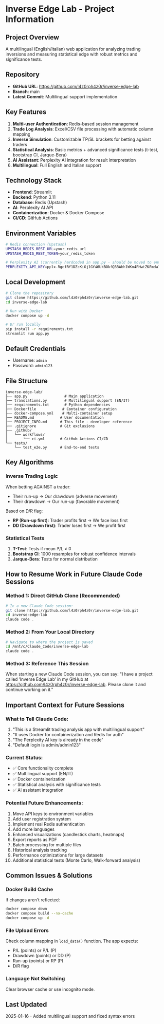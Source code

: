 # Inverse Edge Lab - Project Information

## Project Overview
A multilingual (English/Italian) web application for analyzing trading inversions and measuring statistical edge with robust metrics and significance tests.

## Repository
- **GitHub URL**: https://github.com/l4z0rph4z0r/inverse-edge-lab
- **Branch**: main
- **Latest Commit**: Multilingual support implementation

## Key Features
1. **Multi-user Authentication**: Redis-based session management
2. **Trade Log Analysis**: Excel/CSV file processing with automatic column mapping
3. **Inverse Simulation**: Customizable TP/SL brackets for betting against traders
4. **Statistical Analysis**: Basic metrics + advanced significance tests (t-test, bootstrap CI, Jarque-Bera)
5. **AI Assistant**: Perplexity AI integration for result interpretation
6. **Multilingual**: Full English and Italian support

## Technology Stack
- **Frontend**: Streamlit
- **Backend**: Python 3.11
- **Database**: Redis (Upstash)
- **AI**: Perplexity AI API
- **Containerization**: Docker & Docker Compose
- **CI/CD**: GitHub Actions

## Environment Variables
```bash
# Redis connection (Upstash)
UPSTASH_REDIS_REST_URL=your_redis_url
UPSTASH_REDIS_REST_TOKEN=your_redis_token

# Perplexity AI (currently hardcoded in app.py - should be moved to env)
PERPLEXITY_API_KEY=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
```

## Local Development
```bash
# Clone the repository
git clone https://github.com/l4z0rph4z0r/inverse-edge-lab.git
cd inverse-edge-lab

# Run with Docker
docker compose up -d

# Or run locally
pip install -r requirements.txt
streamlit run app.py
```

## Default Credentials
- Username: `admin`
- Password: `admin123`

## File Structure
```
inverse-edge-lab/
├── app.py                 # Main application
├── translations.py        # Multilingual support (EN/IT)
├── requirements.txt       # Python dependencies
├── Dockerfile            # Container configuration
├── docker-compose.yml    # Multi-container setup
├── README.md            # User documentation
├── PROJECT_INFO.md      # This file - developer reference
├── .gitignore           # Git exclusions
├── .github/
│   └── workflows/
│       └── ci.yml       # GitHub Actions CI/CD
└── tests/
    └── test_e2e.py      # End-to-end tests
```

## Key Algorithms

### Inverse Trading Logic
When betting AGAINST a trader:
- Their run-up → Our drawdown (adverse movement)
- Their drawdown → Our run-up (favorable movement)

Based on D/R flag:
- **RP (Run-up first)**: Trader profits first → We face loss first
- **DD (Drawdown first)**: Trader loses first → We profit first

### Statistical Tests
1. **T-Test**: Tests if mean P/L ≠ 0
2. **Bootstrap CI**: 1000 resamples for robust confidence intervals
3. **Jarque-Bera**: Tests for normal distribution

## How to Resume Work in Future Claude Code Sessions

### Method 1: Direct GitHub Clone (Recommended)
```bash
# In a new Claude Code session:
git clone https://github.com/l4z0rph4z0r/inverse-edge-lab.git
cd inverse-edge-lab
claude code .
```

### Method 2: From Your Local Directory
```bash
# Navigate to where the project is saved
cd /mnt/c/Claude_Code/inverse-edge-lab
claude code .
```

### Method 3: Reference This Session
When starting a new Claude Code session, you can say:
"I have a project called 'Inverse Edge Lab' in my GitHub at https://github.com/l4z0rph4z0r/inverse-edge-lab. Please clone it and continue working on it."

## Important Context for Future Sessions

### What to Tell Claude Code:
1. "This is a Streamlit trading analysis app with multilingual support"
2. "It uses Docker for containerization and Redis for auth"
3. "The Perplexity AI key is already in the code"
4. "Default login is admin/admin123"

### Current Status:
- ✅ Core functionality complete
- ✅ Multilingual support (EN/IT)
- ✅ Docker containerization
- ✅ Statistical analysis with significance tests
- ✅ AI assistant integration

### Potential Future Enhancements:
1. Move API keys to environment variables
2. Add user registration system
3. Implement real Redis authentication
4. Add more languages
5. Enhanced visualizations (candlestick charts, heatmaps)
6. Export reports as PDF
7. Batch processing for multiple files
8. Historical analysis tracking
9. Performance optimizations for large datasets
10. Additional statistical tests (Monte Carlo, Walk-forward analysis)

## Common Issues & Solutions

### Docker Build Cache
If changes aren't reflected:
```bash
docker compose down
docker compose build --no-cache
docker compose up -d
```

### File Upload Errors
Check column mapping in `load_data()` function. The app expects:
- P/L (points) or P/L (P)
- Drawdown (points) or DD (P)
- Run-up (points) or RP (P)
- D/R flag

### Language Not Switching
Clear browser cache or use incognito mode.

## Last Updated
2025-01-16 - Added multilingual support and fixed syntax errors